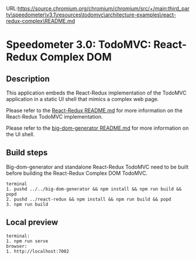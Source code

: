 URL:https://source.chromium.org/chromium/chromium/src/+/main:third_party\speedometer\v3.1\resources\todomvc\architecture-examples\react-redux-complex\README.md
# Speedometer 3.0: TodoMVC: React-Redux Complex DOM

## Description

This application embeds the React-Redux implementation of the TodoMVC application in a static UI shell that mimics a complex web page.

Please refer to the [React-Redux README.md](../react-redux/README.md) for more information on the React-Redux TodoMVC implementation.

Please refer to the [big-dom-generator README.md](../../big-dom-generator/README.md) for more information on the UI shell.

## Build steps

Big-dom-generator and standalone React-Redux TodoMVC need to be built before building the React-Redux Complex DOM TodoMVC.

```
terminal
1. pushd ../../big-dom-generator && npm install && npm run build && popd
2. pushd ../react-redux && npm install && npm run build && popd
3. npm run build
```

## Local preview

```
terminal:
1. npm run serve
browser:
1. http://localhost:7002
```
